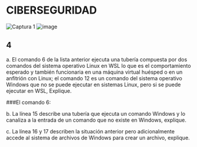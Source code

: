 # CIBERSEGURIDAD

![Captura 1](https://user-images.githubusercontent.com/101887562/188697933-cc320a74-cf45-4d54-b899-081fd1e23d6d.PNG)
![image](https://user-images.githubusercontent.com/101887562/188697774-43bff4ae-b721-4d48-bca3-350f9d00a2f2.png)

## 4
a. El comando 6 de la lista anterior ejecuta una tubería compuesta por dos comandos del sistema operativo Linux en WSL lo que es el comportamiento esperado y también funcionaria en una máquina virtual huésped o en un anfitrión con Linux; el comando 12 es un comando del sistema operativo Windows que no se puede ejecutar en sistemas Linux, pero si se puede ejecutar en WSL, Explique.

###El comando 6:  


b. La línea 15 describe una tubería que ejecuta un comando Windows y lo canaliza a la entrada de un comando que no existe en Windows, explique.

c. La línea 16 y 17 describen la situación anterior pero adicionalmente accede al sistema de archivos de Windows para crear un archivo, explique.
